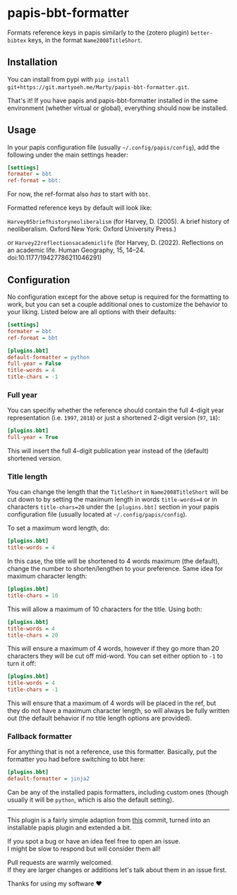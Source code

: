 # papis-bbt-formatter

Formats reference keys in papis similarly to the (zotero plugin) `better-bibtex` keys, in the format `Name2008TitleShort`.

## Installation

<!-- TODO set up pypi repository / explain git install path -->
You can install from pypi with `pip install git+https://git.martyoeh.me/Marty/papis-bbt-formatter.git`.

That's it! If you have papis and papis-bbt-formatter installed in the same environment (whether virtual or global),
everything should now be installed.

## Usage

In your papis configuration file (usually `~/.config/papis/config`), add the following under the main settings header:

```cfg
[settings]
formater = bbt
ref-format = bbt:
```

For now, the ref-format also *has* to start with `bbt`.

Formatted reference keys by default will look like:

`Harvey05briefhistoryneoliberalism` (for Harvey, D. (2005). A brief history of neoliberalism. Oxford New York: Oxford University Press.)

or `Harvey22reflectionsacademiclife` (for Harvey, D. (2022). Reflections on an academic life. Human Geography, 15, 14–24. doi:10.1177/19427786211046291)

## Configuration

No configuration except for the above setup is required for the formatting to work,
but you can set a couple additional ones to customize the behavior to your liking.
Listed below are all options with their defaults:

```cfg
[settings]
formater = bbt
ref-format = bbt

[plugins.bbt]
default-formatter = python
full-year = False
title-words = 4
title-chars = -1
```

### Full year

You can specifiy whether the reference should contain the full 4-digit year representation (i.e. `1997`, `2018`) or just a shortened 2-digit version (`97`, `18`):

```cfg
[plugins.bbt]
full-year = True
```

This will insert the full 4-digit publication year instead of the (default) shortened version.

### Title length

You can change the length that the `TitleShort` in `Name2008TitleShort` will be cut down to by setting
the maximum length in words `title-words=4` or in characters `title-chars=20` under the `[plugins.bbt]` section in your papis configuration file (usually located at `~/.config/papis/config`).

To set a maximum word length, do:

```cfg
[plugins.bbt]
title-words = 4
```

In this case, the title will be shortened to 4 words maximum (the default),
change the number to shorten/lengthen to your preference.
Same idea for maximum character length:

```cfg
[plugins.bbt]
title-chars = 10
```

This will allow a maximum of 10 characters for the title.
Using both:

```cfg
[plugins.bbt]
title-words = 4
title-chars = 20
```

This will ensure a maximum of 4 words, however if they go more than 20 characters they will be cut off mid-word.
You can set either option to `-1` to turn it off:

```cfg
[plugins.bbt]
title-words = 4
title-chars = -1
```

This will ensure that a maximum of 4 words will be placed in the ref, but they do not have a maximum character length,
so will always be fully written out (the default behavior if no title length options are provided).

### Fallback formatter

For anything that is not a reference, use this formatter.
Basically, put the formatter you had before switching to bbt here:

```cfg
[plugins.bbt]
default-formatter = jinja2
```

Can be any of the installed papis formatters, including custom ones
(though usually it will be `python`, which is also the default setting).

---

This plugin is a fairly simple adaption from [this](https://github.com/hrdl-github/papis/commit/b9b9c6eaa3de159e1b210174ef49e90a89271eb8) commit,
turned into an installable papis plugin and extended a bit.

If you spot a bug or have an idea feel free to open an issue.\
I might be slow to respond but will consider them all!

Pull requests are warmly welcomed.\
If they are larger changes or additions let's talk about them in an issue first.

Thanks for using my software ❤️
